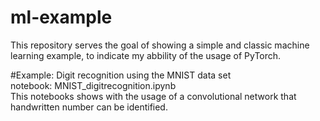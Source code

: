 # ml-example


This repository serves the goal of showing a simple and classic machine learning example, to indicate my abbility of the usage of PyTorch. 

#Example: Digit recognition using the MNIST data set  
notebook: MNIST_digitrecognition.ipynb  
This notebooks shows with the usage of a convolutional network that handwritten number can be identified.   
